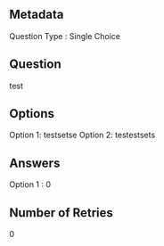 ## Metadata
Question Type : Single Choice

## Question
test

## Options
Option 1: testsetse
Option 2: testestsets

## Answers
Option 1 : 0

## Number of Retries
0


